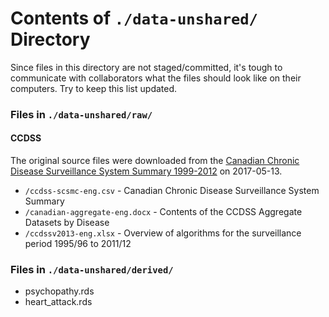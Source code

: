 Contents of `./data-unshared/` Directory
=========
Since files in this directory are not staged/committed, it's tough to communicate with collaborators what the files should look like on their computers.  Try to keep this list updated.

### Files in `./data-unshared/raw/`

#### CCDSS 
The original source files were downloaded from the [Canadian Chronic Disease Surveillance System Summary 1999-2012](http://open.canada.ca/data/en/dataset/9525c8c0-554a-461b-a763-f1657acb9c9d) on 2017-05-13. 
- `/ccdss-scsmc-eng.csv` - Canadian Chronic Disease Surveillance System Summary
- `/canadian-aggregate-eng.docx` - Contents of the CCDSS Aggregate Datasets by Disease
- `/ccdssv2013-eng.xlsx` - Overview of algorithms for the surveillance period 1995/96 to 2011/12


### Files in `./data-unshared/derived/`
* psychopathy.rds
* heart_attack.rds
